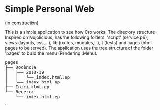 # Simple Personal Web

(in construction)

This is a simple application to see how Cro works. The directory structure Inspired on Mojolicious, has the following folders: 'script' (service.p6), views (layouts, css,...), lib (routes, modules,...), t (tests) and pages (html pages to be served).  The application uses the tree structure of the folder 'pages' to build the menu (Rendering::Menu). 

<pre>
pages
├── Docència
│   ├── 2018-19
│   │   └── index.html.ep
│   └── index.html.ep
├── Inici.html.ep
└── Recerca
    └── index.html.ep
</pre>

``
